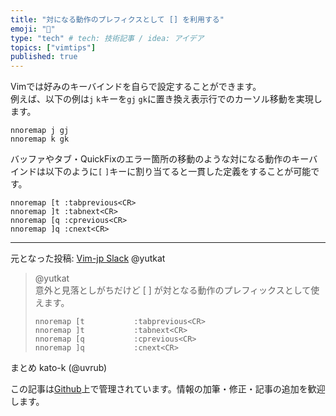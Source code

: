 ```yaml
---
title: "対になる動作のプレフィクスとして [] を利用する"
emoji: "💨"
type: "tech" # tech: 技術記事 / idea: アイデア
topics: ["vimtips"]
published: true
---
```


Vimでは好みのキーバインドを自らで設定することができます。  
例えば、以下の例は`j` `k`キーを`gj` `gk`に置き換え表示行でのカーソル移動を実現します。  

```vim
nnoremap j gj
nnoremap k gk
```

バッファやタブ・QuickFixのエラー箇所の移動のような対になる動作のキーバインドは以下のように`[` `]`キーに割り当てると一貫した定義をすることが可能です。  

```vim
nnoremap [t :tabprevious<CR>
nnoremap ]t :tabnext<CR>
nnoremap [q :cprevious<CR>
nnoremap ]q :cnext<CR>
```

-------------------------------------------------------------------------------
元となった投稿: [Vim-jp Slack](https://vim-jp.org/slacklog/C01JSLDQZH6/2021/01/#ts-1609907852.004700) @yutkat
> @yutkat  
> 意外と見落としがちだけど [ ] が対となる動作のプレフィックスとして使えます。  
> ```vim
> nnoremap [t           :tabprevious<CR>
> nnoremap ]t           :tabnext<CR>
> nnoremap [q           :cprevious<CR>
> nnoremap ]q           :cnext<CR> 
> ```

まとめ kato-k (@uvrub)

この記事は[Github](https://github.com/kato-k/vim-tips)上で管理されています。情報の加筆・修正・記事の追加を歓迎します。
